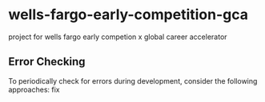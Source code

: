 # wells-fargo-early-competition-gca
project for wells fargo early competion x global career accelerator
## Error Checking

To periodically check for errors during development, consider the following approaches:
fix